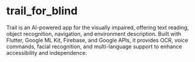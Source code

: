 # trail_for_blind
Trail is an AI-powered app for the visually impaired, offering text reading, object recognition, navigation, and environment description. Built with Flutter, Google ML Kit, Firebase, and Google APIs, it provides OCR, voice commands, facial recognition, and multi-language support to enhance accessibility and independence.
